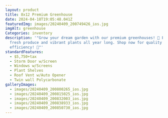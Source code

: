 ```yaml
---
layout: product
title: 8x12 Premium Greenhouse
date: 2024-04-18T19:05:48.041Z
featuredImg: images/20240409_200749426_ios.jpg
imgAlt: greenhouse
Categories: inventory
description: '"Grow your dream garden with our premium greenhouses! 🌱 Enjoy
  fresh produce and vibrant plants all year long. Shop now for quality and
  efficiency! 🏡"'
standardFeatures:
  - $5,750+tax
  - Storm Door w/Screen
  - Windows w/Screens
  - Plant Shelves
  - Roof Vent w/Auto Opener
  - Twin wall Polycarbonate
galleryImages:
  - images/20240409_200800265_ios.jpg
  - images/20240409_200815025_ios.jpg
  - images/20240409_200832003_ios.jpg
  - images/20240409_200838933_ios.jpg
  - images/20240409_200850730_ios.jpg
---
```

